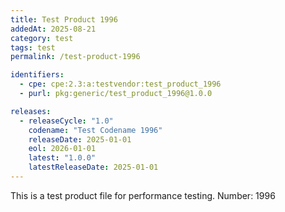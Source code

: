 ```yaml
---
title: Test Product 1996
addedAt: 2025-08-21
category: test
tags: test
permalink: /test-product-1996

identifiers:
  - cpe: cpe:2.3:a:testvendor:test_product_1996
  - purl: pkg:generic/test_product_1996@1.0.0

releases:
  - releaseCycle: "1.0"
    codename: "Test Codename 1996"
    releaseDate: 2025-01-01
    eol: 2026-01-01
    latest: "1.0.0"
    latestReleaseDate: 2025-01-01
---
```


This is a test product file for performance testing. Number: 1996
